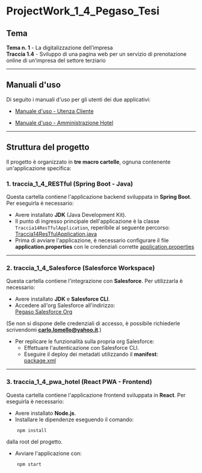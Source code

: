 # ProjectWork_1_4_Pegaso_Tesi

## Tema  
**Tema n. 1** - La digitalizzazione dell’impresa  
**Traccia 1.4** - Sviluppo di una pagina web per un servizio di prenotazione online di un’impresa del settore terziario  

---

## Manuali d'uso  
Di seguito i manuali d'uso per gli utenti dei due applicativi:  

- [Manuale d'uso - Utenza Cliente](https://github.com/carlolomello/ProjectWork_1_4_Pegaso_Tesi/blob/main/ManualeUtenteCliente.pdf)  

- [Manuale d'uso - Amministrazione Hotel](https://github.com/carlolomello/ProjectWork_1_4_Pegaso_Tesi/blob/main/ManualeAmministrazioneHotel.pdf)  

---

## Struttura del progetto  
Il progetto è organizzato in **tre macro cartelle**, ognuna contenente un'applicazione specifica:  

### 1. traccia_1_4_RESTful (Spring Boot - Java)  
Questa cartella contiene l'applicazione backend sviluppata in **Spring Boot**. Per eseguirla è necessario:  
- Avere installato **JDK** (Java Development Kit).  
- Il punto di ingresso principale dell'applicazione è la classe `Traccia14ResTfulApplication`, reperibile al seguente percorso:  
    [Traccia14ResTfulApplication.java](https://github.com/carlolomello/ProjectWork_1_4_Pegaso_Tesi/blob/main/traccia_1_4_RESTful/src/main/java/com/lomello_MAT0312401017/traccia_1_4_RESTful/Traccia14ResTfulApplication.java)  
- Prima di avviare l'applicazione, è necessario configurare il file **application.properties** con le credenziali corrette [application.properties](https://github.com/carlolomello/ProjectWork_1_4_Pegaso_Tesi/blob/main/traccia_1_4_RESTful/src/main/resources/application.properties)  

---

### 2. traccia_1_4_Salesforce (Salesforce Workspace)  
Questa cartella contiene l'integrazione con **Salesforce**. Per utilizzarla è necessario:  
- Avere installato **JDK** e **Salesforce CLI**.  
- Accedere all'org Salesforce all'indirizzo:  
  [Pegaso Salesforce Org](https://pegaso-dev-ed.develop.my.salesforce.com)  

(Se non si dispone delle credenziali di accesso, è possibile richiederle scrivendomi **carlo.lomello@yahoo.it**.)

- Per replicare le funzionalità sulla propria org Salesforce:  
    - Effettuare l'autenticazione con Salesforce CLI.  
    - Eseguire il deploy dei metadati utilizzando il **manifest**:  
        [package.xml](https://github.com/carlolomello/ProjectWork_1_4_Pegaso_Tesi/blob/main/traccia_1_4_Salesforce/manifest/package.xml)  

---

### 3. traccia_1_4_pwa_hotel (React PWA - Frontend)  
Questa cartella contiene l'applicazione frontend sviluppata in **React**. Per eseguirla è necessario:  
- Avere installato **Node.js**.  
- Installare le dipendenze eseguendo il comando:  
```bash
    npm install
```
dalla root del progetto.

- Avviare l'applicazione con:
```bash
    npm start
```


